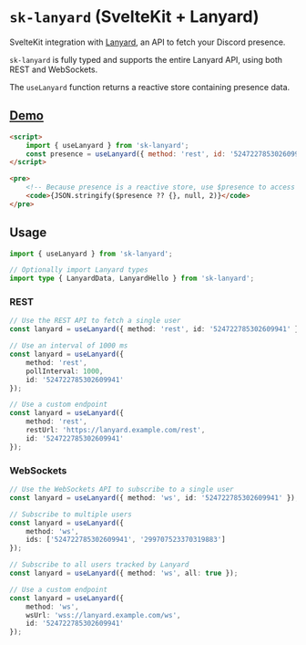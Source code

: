 # `sk-lanyard` (SvelteKit + Lanyard)

SvelteKit integration with [Lanyard](https://github.com/Phineas/lanyard), an API to fetch your Discord presence.

`sk-lanyard` is fully typed and supports the entire Lanyard API, using both REST and WebSockets.

The `useLanyard` function returns a reactive store containing presence data.

## [Demo](https://stackblitz.com/edit/sk-lanyard-demo?file=src/routes/index.svelte)

```html
<script>
	import { useLanyard } from 'sk-lanyard';
	const presence = useLanyard({ method: 'rest', id: '524722785302609941' });
</script>

<pre>
    <!-- Because presence is a reactive store, use $presence to access the data -->
    <code>{JSON.stringify($presence ?? {}, null, 2)}</code>
</pre>
```

## Usage

```ts
import { useLanyard } from 'sk-lanyard';

// Optionally import Lanyard types
import type { LanyardData, LanyardHello } from 'sk-lanyard';
```

### REST

```ts
// Use the REST API to fetch a single user
const lanyard = useLanyard({ method: 'rest', id: '524722785302609941' });
```

```ts
// Use an interval of 1000 ms
const lanyard = useLanyard({
	method: 'rest',
	pollInterval: 1000,
	id: '524722785302609941'
});
```

```ts
// Use a custom endpoint
const lanyard = useLanyard({
	method: 'rest',
	restUrl: 'https://lanyard.example.com/rest',
	id: '524722785302609941'
});
```

### WebSockets

```ts
// Use the WebSockets API to subscribe to a single user
const lanyard = useLanyard({ method: 'ws', id: '524722785302609941' });
```

```ts
// Subscribe to multiple users
const lanyard = useLanyard({
	method: 'ws',
	ids: ['524722785302609941', '299707523370319883']
});
```

```ts
// Subscribe to all users tracked by Lanyard
const lanyard = useLanyard({ method: 'ws', all: true });
```

```ts
// Use a custom endpoint
const lanyard = useLanyard({
	method: 'ws',
	wsUrl: 'wss://lanyard.example.com/ws',
	id: '524722785302609941'
});
```
